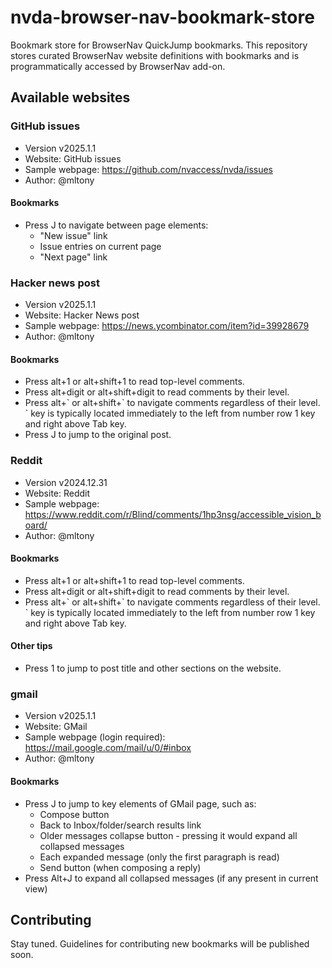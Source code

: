 # nvda-browser-nav-bookmark-store
Bookmark store for BrowserNav QuickJump bookmarks. This repository stores curated BrowserNav website definitions with bookmarks and is programmatically accessed by BrowserNav add-on.

## Available websites

### GitHub issues

* Version v2025.1.1
* Website: GitHub issues
* Sample webpage: https://github.com/nvaccess/nvda/issues
* Author: @mltony

#### Bookmarks

* Press J to navigate between page elements:
    * "New issue" link
    * Issue entries on current page
    * "Next page" link



### Hacker news post

* Version v2025.1.1
* Website: Hacker News post
* Sample webpage: https://news.ycombinator.com/item?id=39928679
* Author: @mltony

#### Bookmarks
* Press alt+1 or alt+shift+1 to read top-level comments. 
* Press alt+digit or alt+shift+digit to read comments by their level. 
* Press alt+\` or alt+shift+\` to navigate comments regardless of their level. \` key is typically located immediately to the left from number row 1 key and right above Tab key.
* Press J to jump to the original post.


### Reddit

* Version v2024.12.31
* Website: Reddit
* Sample webpage: https://www.reddit.com/r/Blind/comments/1hp3nsg/accessible_vision_board/
* Author: @mltony

#### Bookmarks

* Press alt+1 or alt+shift+1 to read top-level comments. 
* Press alt+digit or alt+shift+digit to read comments by their level. 
* Press alt+\` or alt+shift+\` to navigate comments regardless of their level. \` key is typically located immediately to the left from number row 1 key and right above Tab key.

#### Other tips

* Press 1 to jump to post title and other sections on the website.


### gmail

* Version v2025.1.1
* Website: GMail
* Sample webpage (login required): https://mail.google.com/mail/u/0/#inbox
* Author: @mltony

#### Bookmarks

* Press J to jump to key elements of GMail page, such as:
    * Compose button
    * Back to Inbox/folder/search results link
    * Older messages collapse button - pressing it would expand all collapsed messages
    * Each expanded message (only the first paragraph is read)
    * Send button (when composing a reply)
* Press Alt+J to expand all collapsed messages (if any present in current view)



## Contributing

Stay tuned. Guidelines for contributing new bookmarks will be published soon.
